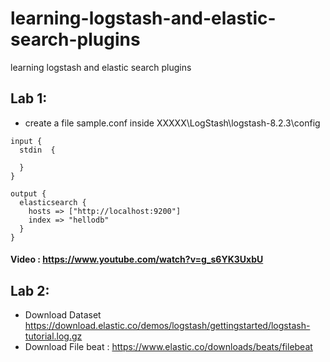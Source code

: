 # learning-logstash-and-elastic-search-plugins
learning logstash and elastic search plugins

## Lab 1:

* create a file sample.conf inside XXXXX\LogStash\logstash-8.2.3\config 
```
input {
  stdin  {
 
  }
}
 
output {
  elasticsearch {
    hosts => ["http://localhost:9200"]
    index => "hellodb"
  }
}
```
#### Video : https://www.youtube.com/watch?v=g_s6YK3UxbU

## Lab 2:

* Download Dataset https://download.elastic.co/demos/logstash/gettingstarted/logstash-tutorial.log.gz
* Download File beat : https://www.elastic.co/downloads/beats/filebeat
